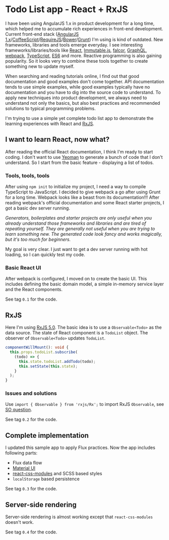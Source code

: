 # Todo List app - React + RxJS

I have been using AngularJS 1.x in product development for a long time, which helped me to accumulate rich experiences in front-end development. Current front-end stack ([AngularJS 1.x](https://angularjs.org/)/[CoffeeScript](http://coffeescript.org/)/[RequireJS](http://requirejs.org/)/[Bower](http://bower.io/)/[Grunt](http://gruntjs.com/)) I'm using is kind of outdated. New frameworks, libraries and tools emerge everyday. I see interesting frameworks/libraries/tools like [React](https://facebook.github.io/react/), [Immutable.js](https://facebook.github.io/immutable-js/), [falcor](https://github.com/Netflix/falcor), [GraphQL](https://facebook.github.io/graphql/), [webpack](https://webpack.github.io/), [TypeScript](http://www.typescriptlang.org/), [ES6](http://www.ecma-international.org/ecma-262/6.0/) and more. Reactive programming is also gaining popularity. So it looks very to combine these tools together to create something new to update myself.

When searching and reading tutorials online, I find out that good documentation and good examples don't come together. API documentation tends to use simple examples, while good examples typically have no documentation and you have to dig into the source code to understand. To apply new techniques into product development, we always need to understand not only the basics, but also best practices and recommended solutions to typical programming problems.

I'm trying to use a simple yet complete todo list app to demonstrate the learning experiences with React and [RxJS](https://github.com/Reactive-Extensions/RxJS).

## I want to learn React, now what?

After reading the official React documentation, I think I'm ready to start coding. I don't want to use [Yeoman](http://yeoman.io/) to generate a bunch of code that I don't understand. So I start from the basic feature - displaying a list of todos.

### Tools, tools, tools

After using `npm init` to initialize my project, I need a way to compile TypeScript to JavaScript. I decided to give webpack a go after using Grunt for a long time. Webpack looks like a beast from its documentation!!! After reading webpack's official documentation and some React starter projects, I got a basic dev server running.

*Generators, boilerplates and starter projects are only useful when you already understand those frameworks and libraries and are tired of repeating yourself. They are generally not useful when you are trying to learn something new. The generated code look fancy and works magically, but it's too much for beginners.*

My goal is very clear. I just want to get a dev server running with hot loading, so I can quickly test my code.

### Basic React UI

After webpack is configured, I moved on to create the basic UI. This includes defining the basic domain model, a simple in-memory service layer and the React components.

See tag `0.1` for the code.

## RxJS

Here I'm using [RxJS 5.0](https://github.com/ReactiveX/RxJS). The basic idea is to use a `Observable<Todo>` as the data source. The state of React component is a `TodoList` object. The observer of `Observable<Todo>` updates `TodoList`.

```typescript
componentWillMount(): void {
  this.props.todoList.subscribe(
    (todo) => {
      this.state.todoList.addTodo(todo);
      this.setState(this.state);
    }
  );
}
```

### Issues and solutions

Use `import { Observable } from 'rxjs/Rx';` to import RxJS `Observable`, see [SO question](http://stackoverflow.com/questions/34397162/angular2-rxjs-getting-observable-1-observable-fromevent-is-not-a-function-erro).

See tag `0.2` for the code.

## Complete implementation

I updated this sample app to apply Flux practices. Now the app includes following parts:

* Flux data flow
* [Material UI](http://www.material-ui.com/)
* [react-css-modules](https://github.com/gajus/react-css-modules) and SCSS based styles
* `localStorage` based persistence

See tag `0.3` for the code.

## Server-side rendering

Server-side rendering is almost working except that `react-css-modules` doesn't work.

See tag `0.4` for the code.